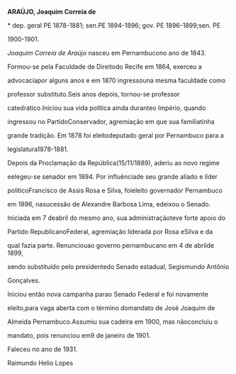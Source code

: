 **ARAÚJO, Joaquim Correia de**



\* dep. geral PE 1878-1881; sen.PE 1894-1896; gov. PE 1896-1899;sen. PE

1900-1901.



*Joaquim Correia de Araújo* nasceu em Pernambucono ano de 1843.



Formou-se pela Faculdade de Direitodo Recife em 1864, exerceu a

advocaciapor alguns anos e em 1870 ingressouna mesma faculdade como

professor substituto.Seis anos depois, tornou-se professor

catedrático.Iniciou sua vida política ainda duranteo Império, quando

ingressou no PartidoConservador, agremiação em que sua famíliatinha

grande tradição. Em 1878 foi eleitodeputado geral por Pernambuco para a

legislatura1878-1881.



Depois da Proclamação da República(15/11/1889), aderiu ao novo regime

eelegeu-se senador em 1894. Por influênciade seu grande aliado e líder

políticoFrancisco de Assis Rosa e Silva, foieleito governador Pernambuco

em 1896, nasucessão de Alexandre Barbosa Lima, edeixou o Senado.

Iniciada em 7 deabril do mesmo ano, sua administraçãoteve forte apoio do

Partido RepublicanoFederal, agremiação liderada por Rosa eSilva e da

qual fazia parte. Renunciouao governo pernambucano em 4 de abrilde 1899,

sendo substituído pelo presidentedo Senado estadual, Segismundo Antônio

Gonçalves.



Iniciou então nova campanha parao Senado Federal e foi novamente

eleito,para vaga aberta com o término domandato de José Joaquim de

Almeida Pernambuco.Assumiu sua cadeira em 1900, mas nãoconcluiu o

mandato, pois renunciou em9 de janeiro de 1901.



Faleceu no ano de 1931.



Raimundo Helio Lopes



